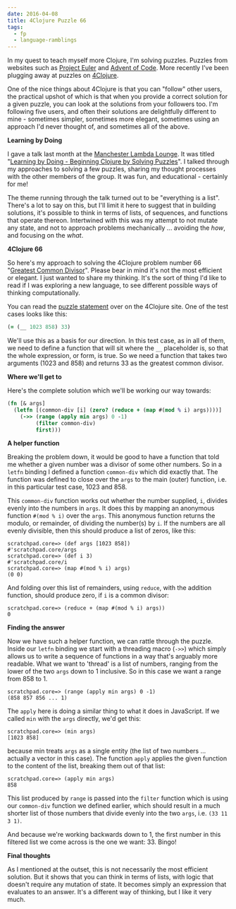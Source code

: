 ```yaml
---
date: 2016-04-08
title: 4Clojure Puzzle 66
tags:
  - fp
  - language-ramblings
---
```

In my quest to teach myself more Clojure, I'm solving puzzles. Puzzles from websites such as [Project Euler](http://projecteuler.net) and [Advent of Code](http://www.adventofcode.com). More recently I've been plugging away at puzzles on [4Clojure](https://www.4clojure.com).

One of the nice things about 4Clojure is that you can "follow" other users, the practical upshot of which is that when you provide a correct solution for a given puzzle, you can look at the solutions from your followers too. I'm following five users, and often their solutions are delightfully different to mine - sometimes simpler, sometimes more elegant, sometimes using an approach I'd never thought of, and sometimes all of the above.

**Learning by Doing**

I gave a talk last month at the [Manchester Lambda Lounge](http://www.lambdalounge.org.uk). It was titled "[Learning by Doing - Beginning Clojure by Solving Puzzles](https://docs.google.com/presentation/d/176SJNJEjkri4u18pxMg5hT72xFQturmMG4CoNoKBxb0/edit#slide=id.p)". I talked through my approaches to solving a few puzzles, sharing my thought processes with the other members of the group. It was fun, and educational - certainly for me!

The theme running through the talk turned out to be "everything is a list". There's a lot to say on this, but I'll limit it here to suggest that in building solutions, it's possible to think in terms of lists, of sequences, and functions that operate thereon. Intertwined with this was my attempt to not mutate any state, and not to approach problems mechanically ... avoiding the *how*, and focusing on the *what*.

**4Clojure 66**

So here's my approach to solving the 4Clojure problem number 66 "[Greatest Common Divisor](https://www.4clojure.com/problem/66)". Please bear in mind it's not the most efficient or elegant. I just wanted to share my thinking. It's the sort of thing I'd like to read if I was exploring a new language, to see different possible ways of thinking computationally.

You can read the [puzzle statement](https://www.4clojure.com/problem/66) over on the 4Clojure site. One of the test cases looks like this:

```clojure
(= (__ 1023 858) 33)
```
We'll use this as a basis for our direction. In this test case, as in all of them, we need to define a function that will sit where the `__` placeholder is, so that the whole expression, or form, is true. So we need a function that takes two arguments (1023 and 858) and returns 33 as the greatest common divisor.

**Where we'll get to**

Here's the complete solution which we'll be working our way towards:


```clojure
(fn [& args]
  (letfn [(common-div [i] (zero? (reduce + (map #(mod % i) args))))]
    (->> (range (apply min args) 0 -1)
         (filter common-div)
         first)))
```


**A helper function**

Breaking the problem down, it would be good to have a function that told me whether a given number was a divisor of some other numbers. So in a `letfn` binding I defined a function `common-div` which did exactly that. The function was defined to close over the `args` to the main (outer) function, i.e. in this particular test case, 1023 and 858.

This `common-div` function works out whether the number supplied, `i`, divides evenly into the numbers in `args`. It does this by mapping an anonymous function `#(mod % i)` over the `args`. This anonymous function returns the modulo, or remainder, of dividing the number(s) by `i`. If the numbers are all evenly divisible, then this should produce a list of zeros, like this:

```
scratchpad.core=> (def args [1023 858])
#'scratchpad.core/args
scratchpad.core=> (def i 3)
#'scratchpad.core/i
scratchpad.core=> (map #(mod % i) args)
(0 0)
```

And folding over this list of remainders, using `reduce`, with the addition function, should produce zero, if `i` is a common divisor:

```
scratchpad.core=> (reduce + (map #(mod % i) args))
0
```

**Finding the answer**

Now we have such a helper function, we can rattle through the puzzle. Inside our `letfn` binding we start with a threading macro (`->>`) which simply allows us to write a sequence of functions in a way that's arguably more readable. What we want to 'thread' is a list of numbers, ranging from the lower of the two `args` down to 1 inclusive. So in this case we want a range from 858 to 1.

```
scratchpad.core=> (range (apply min args) 0 -1)
(858 857 856 ... 1)
```

The `apply` here is doing a similar thing to what it does in JavaScript. If we called `min` with the `args` directly, we'd get this:

```
scratchpad.core=> (min args)
[1023 858]
```

because min treats `args` as a single entity (the list of two numbers ... actually a vector in this case). The function `apply` applies the given function to the content of the list, breaking them out of that list:

```
scratchpad.core=> (apply min args)
858
```

This list produced by `range` is passed into the `filter` function which is using our `common-div` function we defined earlier, which should result in a much shorter list of those numbers that divide evenly into the two `args`, i.e. `(33 11 3 1)`.

And because we're working backwards down to 1, the first number in this filtered list we come across is the one we want: 33. Bingo!

**Final thoughts**

As I mentioned at the outset, this is not necessarily the most efficient solution. But it shows that you can think in terms of lists, with logic that doesn't require any mutation of state. It becomes simply an expression that evaluates to an answer. It's a different way of thinking, but I like it very much.
